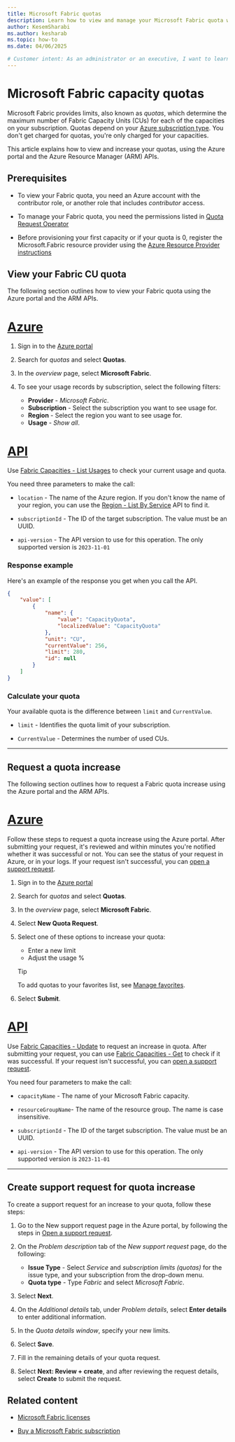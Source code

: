 ```yaml
---
title: Microsoft Fabric quotas
description: Learn how to view and manage your Microsoft Fabric quota which sets the number of Capacity Units (CUs) your subscribed capacity has.
author: KesemSharabi
ms.author: kesharab
ms.topic: how-to
ms.date: 04/06/2025

# Customer intent: As an administrator or an executive, I want to learn how to manage my Microsoft Fabric quota.
---
```


# Microsoft Fabric capacity quotas

Microsoft Fabric provides limits, also known as *quotas*, which determine the maximum number of Fabric Capacity Units (CUs) for each of the capacities on your subscription. Quotas depend on your [Azure subscription type](/azure/azure-resource-manager/management/azure-subscription-service-limits). You don't get charged for quotas, you're only charged for your capacities.

This article explains how to view and increase your quotas, using the Azure portal and the Azure Resource Manager (ARM) APIs.

## Prerequisites

* To view your Fabric quota, you need an Azure account with the contributor role, or another role that includes *contributor* access.

* To manage your Fabric quota, you need the permissions listed in [Quota Request Operator](/azure/role-based-access-control/built-in-roles/management-and-governance#quota-request-operator)
  
* Before provisioning your first capacity or if your quota is 0, register the Microsoft.Fabric resource provider using the [Azure Resource Provider instructions](/azure/azure-resource-manager/management/resource-providers-and-types#register-resource-provider)

## View your Fabric CU quota

The following section outlines how to view your Fabric quota using the Azure portal and the ARM APIs.

# [Azure](#tab/Azure)

1. Sign in to the [Azure portal](https://portal.azure.com/#home)

2. Search for *quotas* and select **Quotas**.

3. In the *overview* page, select **Microsoft Fabric**.

4. To see your usage records by subscription, select the following filters:
   * **Provider** - *Microsoft Fabric*.
   * **Subscription** - Select the subscription you want to see usage for.
   * **Region** - Select the region you want to see usage for.
   * **Usage** - *Show all*.

# [API](#tab/API)

Use [Fabric Capacities - List Usages](/rest/api/microsoftfabric/fabric-capacities/list-usages) to check your current usage and quota.

You need three parameters to make the call:

* `location` - The name of the Azure region. If you don't know the name of your region, you can use the [Region - List By Service](/rest/api/apimanagement/region/list-by-service) API to find it.

* `subscriptionId` - The ID of the target subscription. The value must be an UUID.

* `api-version` - The API version to use for this operation. The only supported version is `2023-11-01`

### Response example

Here's an example of the response you get when you call the API.

```json
{
    "value": [
        {
            "name": {
                "value": "CapacityQuota",
                "localizedValue": "CapacityQuota"
            },
            "unit": "CU",
            "currentValue": 256,
            "limit": 280,
            "id": null
        }
    ]
}
```

### Calculate your quota

Your available quota is the difference between `limit` and `CurrentValue`.

* `limit` - Identifies the quota limit of your subscription.

* `CurrentValue` - Determines the number of used CUs.

---

## Request a quota increase

The following section outlines how to request a Fabric quota increase using the Azure portal and the ARM APIs.

# [Azure](#tab/Azure)

Follow these steps to request a quota increase using the Azure portal. After submitting your request, it's reviewed and within minutes you're notified whether it was successful or not. You can see the status of your request in Azure, or in your logs. If your request isn't successful, you can [open a support request](#create-support-request-for-quota-increase).

1. Sign in to the [Azure portal](https://portal.azure.com/#home)

2. Search for *quotas* and select **Quotas**.

3. In the *overview* page, select **Microsoft Fabric**.

4. Select **New Quota Request**.

5. Select one of these options to increase your quota:
    * Enter a new limit
    * Adjust the usage %

    >[!TIP]
    >To add quotas to your favorites list, see [Manage favorites](/azure/azure-portal/azure-portal-add-remove-sort-favorites).

6. Select **Submit**.

# [API](#tab/API)

Use [Fabric Capacities - Update](/rest/api/microsoftfabric/fabric-capacities/update) to request an increase in quota. After submitting your request, you can use [Fabric Capacities - Get](/rest/api/microsoftfabric/fabric-capacities/get) to check if it was successful. If your request isn't successful, you can [open a support request](#create-support-request-for-quota-increase).

You need four parameters to make the call:

* `capacityName` - The name of your Microsoft Fabric capacity.

* `resourceGroupName`- The name of the resource group. The name is case insensitive.

* `subscriptionId` - The ID of the target subscription. The value must be an UUID.

* `api-version` - The API version to use for this operation. The only supported version is `2023-11-01`

---

## Create support request for quota increase

To create a support request for an increase to your quota, follow these steps:

1.	Go to the New support request page in the Azure portal, by following the steps in [Open a support request](/azure/azure-portal/supportability/how-to-create-azure-support-request).

2.	On the *Problem description* tab of the *New support request* page, do the following:
    * **Issue Type** - Select *Service* and *subscription limits (quotas)* for the issue type, and your subscription from the drop-down menu.
    * **Quota type** - Type *Fabric* and select *Microsoft Fabric*.

3.	Select **Next**.

4.	On the *Additional details* tab, under *Problem details*, select **Enter details** to enter additional information.

5.	In the *Quota details window*, specify your new limits.

6.  Select **Save**.

7.	Fill in the remaining details of your quota request.

8.  Select **Next: Review + create**, and after reviewing the request details, select **Create** to submit the request.

## Related content

* [Microsoft Fabric licenses](licenses.md)

* [Buy a Microsoft Fabric subscription](buy-subscription.md)
